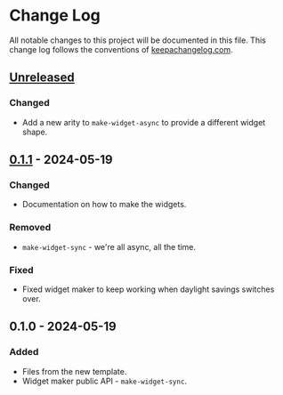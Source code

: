 # Change Log
All notable changes to this project will be documented in this file. This change log follows the conventions of [keepachangelog.com](http://keepachangelog.com/).

## [Unreleased]
### Changed
- Add a new arity to `make-widget-async` to provide a different widget shape.

## [0.1.1] - 2024-05-19
### Changed
- Documentation on how to make the widgets.

### Removed
- `make-widget-sync` - we're all async, all the time.

### Fixed
- Fixed widget maker to keep working when daylight savings switches over.

## 0.1.0 - 2024-05-19
### Added
- Files from the new template.
- Widget maker public API - `make-widget-sync`.

[Unreleased]: https://sourcehost.site/your-name/tp_sistemas_l/compare/0.1.1...HEAD
[0.1.1]: https://sourcehost.site/your-name/tp_sistemas_l/compare/0.1.0...0.1.1
